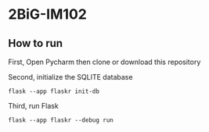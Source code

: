 ﻿# 2BiG-IM102


## How to run
First, Open Pycharm then clone or download this repository

Second, initialize the SQLITE database
```
flask --app flaskr init-db
```

Third, run Flask
```
flask --app flaskr --debug run
```

